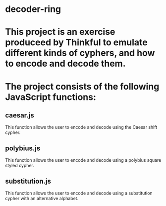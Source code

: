 # decoder-ring
# This project is an exercise produceed by Thinkful to emulate different kinds of cyphers, and how to encode and decode them.
# The project consists of the following JavaScript functions:
## caesar.js
This function allows the user to encode and decode using the Caesar shift cypher.
## polybius.js
This function allows the user to encode and decode using a polybius square styled cypher.
## substitution.js
This function allows the user to encode and decode using a substitution cypher with an alternative alphabet.
